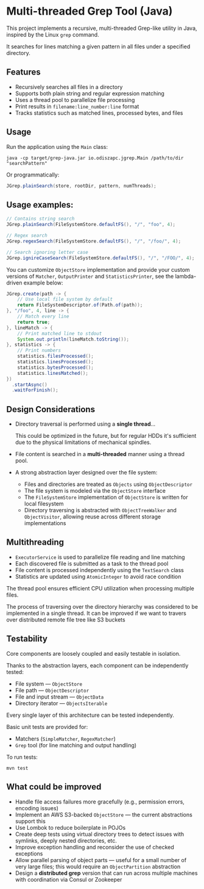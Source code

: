 # Multi-threaded Grep Tool (Java)

This project implements a recursive, multi-threaded Grep-like utility in Java, inspired by the Linux `grep` command.

It searches for lines matching a given pattern in all files under a specified directory.

## Features

- Recursively searches all files in a directory
- Supports both plain string and regular expression matching
- Uses a thread pool to parallelize file processing
- Print results in `filename:line_number:line` format
- Tracks statistics such as matched lines, processed bytes, and files

## Usage

Run the application using the `Main` class:

```shell
java -cp target/grep-java.jar io.odiszapc.jgrep.Main /path/to/dir "searchPattern"
````

Or programmatically:

```java
JGrep.plainSearch(store, rootDir, pattern, numThreads);
```

## Usage examples:

```java
// Contains string search
JGrep.plainSearch(FileSystemStore.defaultFS(), "/", "foo", 4);

// Regex search
JGrep.regexSearch(FileSystemStore.defaultFS(), "/", "/foo/", 4);

// Search ignoring letter case
JGrep.ignireCaseSearch(FileSystemStore.defaultFS(), "/", "/FOO/", 4);
```

You can customize `ObjectStore` implementation and provide your custom versions of
`Matcher`, `OutputPrinter` and `StatisticsPrinter`, see the lambda-driven example below:

```java
JGrep.create(path -> {
    // Use local file system by default
    return FileSystemDescriptor.of(Path.of(path));
}, "/foo", 4, line -> {
    // Match every line
    return true;
}, lineMatch -> {
    // Print matched line to stdout
    System.out.println(lineMatch.toString());
}, statistics -> {
    // Print numbers
    statistics.filesProcessed();
    statistics.linesProcessed();
    statistics.bytesProcessed();
    statistics.linesMatched();
})
  .startAsync()
  .waitForFinish();
```

## Design Considerations

* Directory traversal is performed using a **single thread**...

  This could be optimized in the future,
  but for regular HDDs it's sufficient due to the physical limitations of mechanical spindles.
* File content is searched in a **multi-threaded** manner using a thread pool.
* A strong abstraction layer designed over the file system:
  * Files and directories are treated as `Objects` using `ObjectDescriptor`
  * The file system is modeled via the `ObjectStore` interface
  * The `FileSystemStore` implementation of `ObjectStore` is written for local filesystem
  * Directory traversing is abstracted with `ObjectTreeWalker` and `ObjectVisitor`, allowing reuse across different storage implementations

## Multithreading

* `ExecutorService` is used to parallelize file reading and line matching
* Each discovered file is submitted as a task to the thread pool
* File content is processed independently using the `TextSearch` class
* Statistics are updated using `AtomicInteger` to avoid race condition

The thread pool ensures efficient CPU utilization when processing multiple files.

The process of traversing over the directory hierarchy was considered to be implemented in a single thread.
It can be improved if we want to travers over distributed remote file tree like S3 buckets

## Testability

Core components are loosely coupled and easily testable in isolation.

Thanks to the abstraction layers, each component can be independently tested:

* File system — `ObjectStore`
* File path — `ObjectDescriptor`
* File and input stream — `ObjectData`
* Directory iterator — `ObjectsIterable`

Every single layer of this architecture can be tested independently.

Basic unit tests are provided for:

* Matchers (`SimpleMatcher`, `RegexMatcher`)
* `Grep` tool (for line matching and output handling)

To run tests:

```shell
mvn test
```

## What could be improved

* Handle file access failures more gracefully (e.g., permission errors, encoding issues)
* Implement an AWS S3-backed `ObjectStore` — the current abstractions support this
* Use Lombok to reduce boilerplate in POJOs
* Create deep tests using virtual directory trees to detect issues with symlinks, deeply nested directories, etc.
* Improve exception handling and reconsider the use of checked exceptions
* Allow parallel parsing of object parts — useful for a small number of very large files; this would require
  an `ObjectPartition` abstraction
* Design a **distributed grep** version that can run across multiple machines with coordination via Consul or Zookeeper